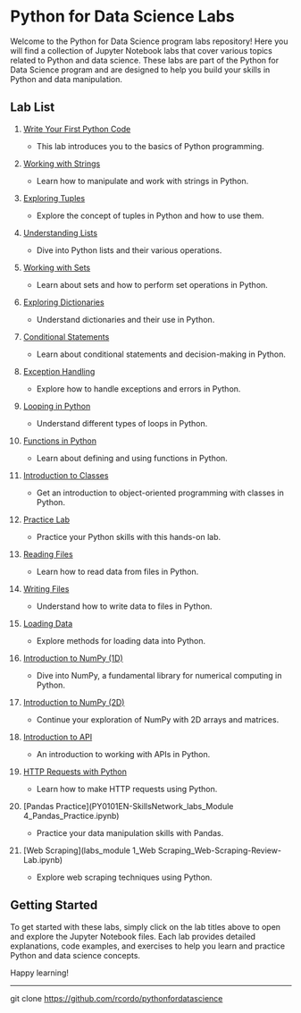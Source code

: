 # Python for Data Science Labs

Welcome to the Python for Data Science program labs repository! Here you will find a collection of Jupyter Notebook labs that cover various topics related to Python and data science. These labs are part of the Python for Data Science program and are designed to help you build your skills in Python and data manipulation.

## Lab List

1. [Write Your First Python Code](PY0101EN-1-1-Write_your_first_python_code-20230703-1688342400.jupyterlite.ipynb)
   - This lab introduces you to the basics of Python programming.

2. [Working with Strings](PY0101EN-1-2-Strings-20230410-1681084800.jupyterlite.ipynb)
   - Learn how to manipulate and work with strings in Python.

3. [Exploring Tuples](PY0101EN-2-1-Tuples-20230721-1689897600.jupyterlite.ipynb)
   - Explore the concept of tuples in Python and how to use them.

4. [Understanding Lists](PY0101EN-2-2-Lists-20230721-1689897600.jupyterlite.ipynb)
   - Dive into Python lists and their various operations.

5. [Working with Sets](PY0101EN-2-3-Sets-20230721-1689897600.jupyterlite.ipynb)
   - Learn about sets and how to perform set operations in Python.

6. [Exploring Dictionaries](PY0101EN-2-4-Dictionaries-20230526-1685059200.jupyterlite.ipynb)
   - Understand dictionaries and their use in Python.

7. [Conditional Statements](PY0101EN-3-1-Conditions-20230721-1689897600.jupyterlite.ipynb)
   - Learn about conditional statements and decision-making in Python.

8. [Exception Handling](PY0101EN-3-1.2ExcecptionHandling.ipynb)
   - Explore how to handle exceptions and errors in Python.

9. [Looping in Python](PY0101EN-3-2-Loops-20230721-1689897600.jupyterlite.ipynb)
   - Understand different types of loops in Python.

10. [Functions in Python](PY0101EN-3-3-Functions_-20230721-1689897600.jupyterlite.ipynb)
    - Learn about defining and using functions in Python.

11. [Introduction to Classes](PY0101EN-3-4-Classes-20230605-1685923200.jupyterlite.ipynb)
    - Get an introduction to object-oriented programming with classes in Python.

12. [Practice Lab](PY0101EN-3-5-Practice_lab-20230526-1685059200.jupyterlite.ipynb)
    - Practice your Python skills with this hands-on lab.

13. [Reading Files](PY0101EN-4-1-ReadFile-20230316-1678924800.jupyterlite.ipynb)
    - Learn how to read data from files in Python.

14. [Writing Files](PY0101EN-4-2-WriteFile-20230404-1680566400.jupyterlite.ipynb)
    - Understand how to write data to files in Python.

15. [Loading Data](PY0101EN-4-3-LoadData-20230424-1682294400.jupyterlite.ipynb)
    - Explore methods for loading data into Python.

16. [Introduction to NumPy (1D)](PY0101EN-5-1-Numpy1D.ipynb)
    - Dive into NumPy, a fundamental library for numerical computing in Python.

17. [Introduction to NumPy (2D)](PY0101EN-5-2-Numpy2D.ipynb)
    - Continue your exploration of NumPy with 2D arrays and matrices.

18. [Introduction to API](PY0101EN-5.1_Intro_API.ipynb)
    - An introduction to working with APIs in Python.

19. [HTTP Requests with Python](PY0101EN-5.3_Requests_HTTP.ipynb)
    - Learn how to make HTTP requests using Python.

20. [Pandas Practice](PY0101EN-SkillsNetwork_labs_Module 4_Pandas_Practice.ipynb)
    - Practice your data manipulation skills with Pandas.

21. [Web Scraping](labs_module 1_Web Scraping_Web-Scraping-Review-Lab.ipynb)
    - Explore web scraping techniques using Python.

## Getting Started

To get started with these labs, simply click on the lab titles above to open and explore the Jupyter Notebook files. Each lab provides detailed explanations, code examples, and exercises to help you learn and practice Python and data science concepts.

Happy learning!

---

git clone https://github.com/rcordo/pythonfordatascience
